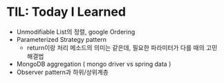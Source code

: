 # TIL: Today I Learned

- Unmodifiable List의 정렬, google Ordering
- Parameterized Strategy pattern
  - return이랑 처리 메소드의 의미는 같은데, 필요한 파라미터가 다를 때의 고민 해결법
- MongoDB aggregation ( mongo driver vs spring data )
- Observer pattern과 하위/상위계층